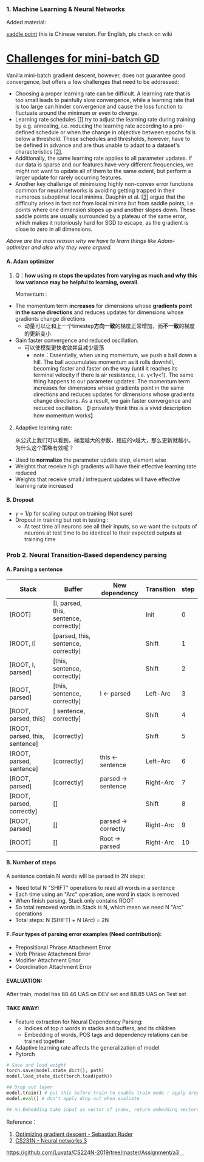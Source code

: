 ### 1. Machine Learning & Neural Networks

Added material:

[saddle point](https://blog.csdn.net/baidu_27643275/article/details/79250537) this is Chinese version. For English, pls check on wiki

# [Challenges for mini-batch GD](http://ruder.io/optimizing-gradient-descent/index.html#fn2)

Vanilla mini-batch gradient descent, however, does not guarantee good convergence, but offers a few challenges that need to be addressed:

- Choosing a proper learning rate can be difficult. A learning rate that is too small leads to painfully slow convergence, while a learning rate that is too large can hinder convergence and cause the loss function to fluctuate around the minimum or even to diverge.
- Learning rate schedules [[1\]](http://ruder.io/optimizing-gradient-descent/index.html#fn1) try to adjust the learning rate during training by e.g. annealing, i.e. reducing the learning rate according to a pre-defined schedule or when the change in objective between epochs falls below a threshold. These schedules and thresholds, however, have to be defined in advance and are thus unable to adapt to a dataset's characteristics [[2\]](http://ruder.io/optimizing-gradient-descent/index.html#fn2).
- Additionally, the same learning rate applies to all parameter updates. If our data is sparse and our features have very different frequencies, we might not want to update all of them to the same extent, but perform a larger update for rarely occurring features.
- Another key challenge of minimizing highly non-convex error functions common for neural networks is avoiding getting trapped in their numerous suboptimal local minima. Dauphin et al. [[3\]](http://ruder.io/optimizing-gradient-descent/index.html#fn3) argue that the difficulty arises in fact not from local minima but from saddle points, i.e. points where one dimension slopes up and another slopes down. These saddle points are usually surrounded by a plateau of the same error, which makes it notoriously hard for SGD to escape, as the gradient is close to zero in all dimensions.

*Above are the main reason why we have to learn things like Adam-optimizer and also why they were argued.*

#### A. Adam optimizer

1. Q：**how using m stops the updates from varying as much and why this low variance may be helpful to learning, overall.**

   Momentum :

- The momentum term **increases** for dimensions whose **gradients point in the same directions** and reduces updates for dimensions whose gradients change directions 
  - 动量可以让和上一个timestep**方向一致**的梯度正常增加，而**不一致**的梯度的更新变小
- Gain faster convergence and reduced oscillation. 
  - 可以使模型更快收敛并且减少震荡
    - note：Essentially, when using momentum, we push a ball down a hill. The ball accumulates momentum as it rolls downhill, becoming faster and faster on the way (until it reaches its terminal velocity if there is air resistance, i.e. γ<1γ<1). The same thing happens to our parameter updates: The momentum term increases for dimensions whose gradients point in the same directions and reduces updates for dimensions whose gradients change directions. As a result, we gain faster convergence and reduced oscillation. 【I privately think this is a vivid description how momentum works】

2. Adaptive learning rate:

   从公式上我们可以看到，梯度越大的参数，相应的v越大，那么更新就越小。为什么这个策略有效呢？

- Used to **normalize** the parameter update step, element wise
- Weights that receive high gradients will have their effective learning rate reduced
- Weights that receive small / infrequent updates will have effective learning rate increased

#### B. Dropout
- $\gamma$ = 1/p for scaling output on training (Not sure)
- Dropout in training but not in testing :
    - At test time all neurons see all their inputs, so we want the outputs of neurons at test time to be identical to their expected outputs at training time

### Prob 2. Neural Transition-Based dependency parsing
#### A. Parsing a sentence

| Stack                          | Buffer                                 | New dependency      | Transition | step |
| ------------------------------ | -------------------------------------- | ------------------- | ---------- | ---- |
| [ROOT]                         | [I, parsed, this, sentence, correctly] |                     | Init       | 0    |
| [ROOT, I]                      | [parsed, this, sentence, correctly]    |                     | Shift      | 1    |
| [ROOT, I, parsed]              | [this, sentence, correctly]            |                     | Shift      | 2    |
| [ROOT, parsed]                 | [this, sentence, correctly]            | I <- parsed         | Left-Arc   | 3    |
| [ROOT, parsed, this]           | [ sentence, correctly]                 |                     | Shift      | 4    |
| [ROOT, parsed, this, sentence] | [correctly]                            |                     | Shift      | 5    |
| [ROOT, parsed, sentence]       | [correctly]                            | this <- sentence    | Left-Arc   | 6    |
| [ROOT, parsed]                 | [correctly]                            | parsed -> sentence  | Right-Arc  | 7    |
| [ROOT, parsed, correctly]      | []                                     |                     | Shift      | 8    |
| [ROOT, parsed]                 | []                                     | parsed -> correctly | Right-Arc  | 9    |
| [ROOT]                         | []                                     | Root -> parsed      | Right-Arc  | 10   |

#### B. Number of steps

A sentence contain N words will be parsed in 2N steps:
 - Need total N "SHIFT" operations to read all words in a sentence
 - Each time using an "Arc" operation, one word in stack is removed
 - When finish parsing, Stack only contains ROOT
 - So total removed words in Stack is N, which mean we need N "Arc" operations
 - Total steps: N (SHIFT) + N (Arc) = 2N

#### F. Four types of parsing error examples (Need contribution):

- Prepositional Phrase Attachment Error
- Verb Phrase Attachment Error
- Modifier Attachment Error
- Coordination Attachment Error

#### EVALUATION:
After train, model has 88.46 UAS on DEV set and 88.85 UAS on Test set
#### TAKE AWAY:
- Feature extraction for Neural Dependency Parsing: 
  - Indices of top *n* words in stacks and buffers, and its children
  - Embedding of words, POS tags and dependency relations can be trained together 
- Adaptive learning rate affects the generalization of model
- Pytorch
```python
# Save and load weight
torch.save(model.state_dict(), path)
model.load_state_dict(torch.load(path))

## Drop out layer
model.train() # put this before train to enable train mode : apply drop out to model
model.eval() # don't apply drop out when evaluate

## nn.Embedding take input as vector of index, return embedding vectors
```



Reference：

1. [Optimizing gradient descent - Sebastian Ruder](http://ruder.io/optimizing-gradient-descent/index.html)
2. [CS231N - Neural networks 3](http://cs231n.github.io/neural-networks-3/)

https://github.com/Luvata/CS224N-2019/tree/master/Assignment/a3 